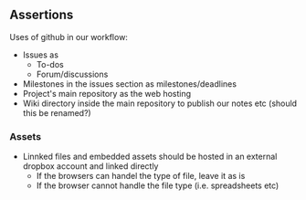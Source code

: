 ## Assertions

Uses of github in our workflow:

* Issues as 
	* To-dos
    * Forum/discussions
* Milestones in the issues section as milestones/deadlines
* Project's main repository as the web hosting
* Wiki directory inside the main repository to publish our notes etc (should this be renamed?)

### Assets

* Linnked files and embedded assets should be hosted in an external dropbox account and linked directly
	* If the browsers can handel the type of file, leave it as is
    * If the browser cannot handle the file type (i.e. spreadsheets etc)